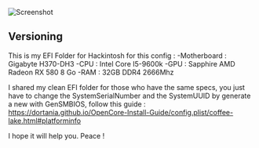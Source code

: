 <p align="left " >
  <img src="/screen.png" alt="Screenshot" title="Screenshot">
</p>

## Versioning
This is my EFI Folder for Hackintosh for this config :
-Motherboard : Gigabyte H370-DH3
-CPU : Intel Core I5-9600k
-GPU : Sapphire AMD Radeon RX 580 8 Go
-RAM : 32GB DDR4 2666Mhz

I shared my clean EFI folder for those who have the same specs, you just have to change the SystemSerialNumber and the SystemUUID by generate a new with GenSMBIOS, follow this guide :
https://dortania.github.io/OpenCore-Install-Guide/config.plist/coffee-lake.html#platforminfo

I hope it will help you. Peace !